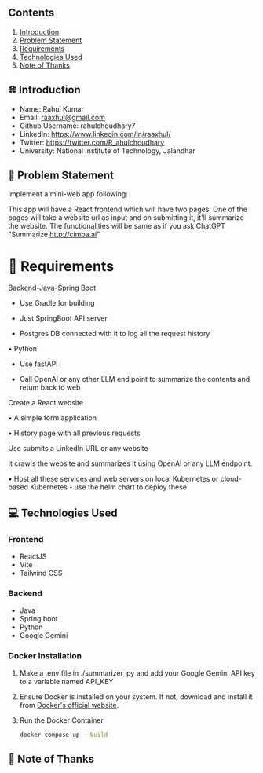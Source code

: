 

## Contents
1. [Introduction](#-introduction)
2. [Problem Statement](#-problem-statement)
3. [Requirements](#-requirements)
4. [Technologies Used](#-technologies-used)
5. [Note of Thanks](#-note-of-thanks)

## 🌐 Introduction

- Name: Rahul Kumar
- Email: raaxhul@gmail.com
- Github Username: rahulchoudhary7
- LinkedIn: https://www.linkedin.com/in/raaxhul/
- Twitter: https://twitter.com/R_ahulchoudhary
- University: National Institute of Technology, Jalandhar

## 🤔 Problem Statement

Implement a mini-web app following:

This app will have a React frontend which will have two pages. One of the pages will take a website url as input and on submitting it, it'll summarize the website. The functionalities will be same as if you ask ChatGPT "Summarize http://cimba.ai"


# 📝 Requirements

Backend-Java-Spring Boot

- Use Gradle for building

- Just SpringBoot API server

- Postgres DB connected with it to log all the request history

• Python

- Use fastAPI

- Call OpenAl or any other LLM end point to summarize the contents and retum back to web

Create a React website

• A simple form application

• History page with all previous requests

Use submits a LinkedIn URL or any website

It crawls the website and summarizes it using OpenAl or any LLM endpoint.

• Host all these services and web servers on local Kubernetes or cloud-based Kubernetes - use the helm chart to deploy these



## 💻 Technologies Used

### Frontend

- ReactJS
- Vite
- Tailwind CSS

### Backend
 - Java
 - Spring boot
 - Python
 - Google Gemini



<!-- ### Backend
[![My Skills](https://skillicons.dev/icons?i=nodejs,express,docker,redis,nginx,)](https://skillicons.dev) -->






### Docker Installation

1. Make a .env file in ./summarizer_py and add your Google Gemini API key to a variable named API_KEY
   
2. Ensure Docker is installed on your system. If not, download and install it from [Docker's official website](https://www.docker.com/get-started).

3. Run the Docker Container

    ```bash
    docker compose up --build
    ```




<!-- ## 📝 Commit Histories -->


## 🙏 Note of Thanks


